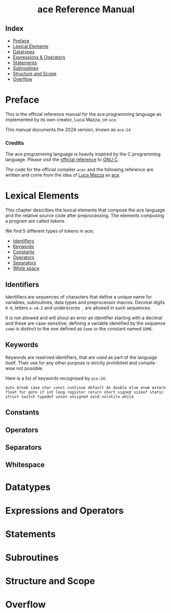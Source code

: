 <div id="header" align="center">
<h1>ace Reference Manual</h1>
</div>

## Index

* [Preface](Preface)
* [Lexical Elements](Lexical-Elements)
* [Datatypes](Datatypes)
* [Expressions & Operators](Expressions-and-Operators)
* [Statements](Statements)
* [Subroutines](Subroutines)
* [Structure and Scope](Structure-and-Scope)
* [Overflow](Overflow)

# Preface
This is the official reference manual for the ace programming language as
implemented by its own creator, Luca Mazza, on `ace`.

This manual documents the 2024 version, known as `ace-24`

### Credits
The ace programming language is heavily inspired by the C programming language.
Please visit the [official reference](https://www.gnu.org/software/gnu-c-manual/gnu-c-manual.html)
to [GNU C](https://gcc.gnu.org).

The code for the official compiler `acec` and the following reference are 
written and come from the idea of [Luca Mazza](https://github.com/lucamazzza) 
as [ace](https://github.com/BProgrammingLanguage).

# Lexical Elements
This chapter describes the lexical elements that 
compose the ace language and the relative source code after preprocessing.
The elements composing a program are called *tokens*.

We find 5 different types of tokens in ace;
* [Identifiers](Identifiers)
* [Keywords](Keywords)
* [Constants](Constants)
* [Operators](Operators)
* [Separators](Separators)
* [White space](Whitespace)

## Identifiers
Identifiers are sequences of characters that define a unique name for variables,
subroutines, data types and preprocessor macros. Decimal digits `0-9`, letters `a-zA-Z` 
and underscores `_` are allowed in such sequences.

It is not allowed and will shout an error an identifier starting with a decimal
and these are case-sensitive; defining a variable identified by the sequence
`some` is distinct to the one defined as `Some` or the constant named `SOME`.

## Keywords
Keywords are reserved identifiers, that are used as part of the language itself.
Their use for any other purpose is strictly prohibited and compile-wise not possible.

Here is a list of keywords recognised by `ace-24`:

```ace
auto break case char const continue default do double else enum extern
float for goto if int long register return short signed sizeof static
struct switch typedef union unsigned void volatile while
```

## Constants

## Operators

## Separators

## Whitespace

# Datatypes


# Expressions and Operators


# Statements


# Subroutines


# Structure and Scope


# Overflow

